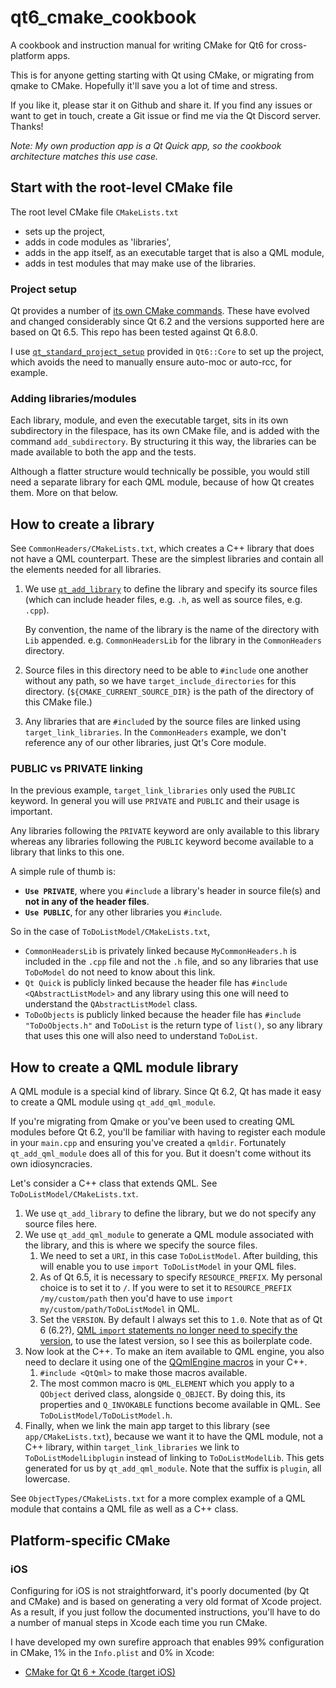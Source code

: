 # qt6_cmake_cookbook

A cookbook and instruction manual for writing CMake for Qt6 for cross-platform apps.

This is for anyone getting starting with Qt using CMake, or migrating from qmake to CMake. Hopefully it'll save you a lot of time and stress.

If you like it, please star it on Github and share it. If you find any issues or want to get in touch, create a Git issue or find me via the Qt Discord server. Thanks!

_Note: My own production app is a Qt Quick app, so the cookbook architecture matches this use case._



## Start with the root-level CMake file

The root level CMake file `CMakeLists.txt`
- sets up the project,
- adds in code modules as 'libraries',
- adds in the app itself, as an executable target that is also a QML module,
- adds in test modules that may make use of the libraries.

### Project setup

Qt provides a number of [its own CMake commands](https://doc.qt.io/qt-6/cmake-command-reference.html). These have evolved and changed considerably since Qt 6.2 and the versions supported here are based on Qt 6.5. This repo has been tested against Qt 6.8.0.

I use [`qt_standard_project_setup`](https://doc.qt.io/qt-6/qt-standard-project-setup.html) provided in `Qt6::Core` to set up the project, which avoids the need to manually ensure auto-moc or auto-rcc, for example.

### Adding libraries/modules

Each library, module, and even the executable target, sits in its own subdirectory in the filespace, has its own CMake file, and is added with the command `add_subdirectory`. By structuring it this way, the libraries can be made available to both the app and the tests.

Although a flatter structure would technically be possible, you would still need a separate library for each QML module, because of how Qt creates them. More on that below.

## How to create a library

See `CommonHeaders/CMakeLists.txt`, which creates a C++ library that does not have a QML counterpart. These are the simplest libraries and contain all the elements needed for all libraries.

1. We use [`qt_add_library`](https://doc.qt.io/qt-6/qt-add-library.html) to define the library and specify its source files (which can include header files, e.g. `.h`, as well as source files, e.g. `.cpp`).

   By convention, the name of the library is the name of the directory with `Lib` appended. e.g. `CommonHeadersLib` for the library in the `CommonHeaders` directory.

2. Source files in this directory need to be able to `#include` one another without any path, so we have `target_include_directories` for this directory. (`${CMAKE_CURRENT_SOURCE_DIR}` is the path of the directory of this CMake file.)

3. Any libraries that are `#include`d by the source files are linked using `target_link_libraries`. In the `CommonHeaders` example, we don't reference any of our other libraries, just Qt's Core module.

### PUBLIC vs PRIVATE linking

In the previous example, `target_link_libraries` only used the `PUBLIC` keyword. In general you will use `PRIVATE` and `PUBLIC` and their usage is important.

Any libraries following the `PRIVATE` keyword are only available to this library whereas any libraries following the `PUBLIC` keyword become available to a library that links to this one.

A simple rule of thumb is:

- **`Use PRIVATE`**, where you `#include` a library's header in source file(s) and **not in any of the header files**.
- **`Use PUBLIC`**, for any other libraries you `#include`.

So in the case of `ToDoListModel/CMakeLists.txt`,
- `CommonHeadersLib` is privately linked because `MyCommonHeaders.h` is included in the `.cpp` file and not the `.h` file, and so any libraries that use `ToDoModel` do not need to know about this link.
- `Qt Quick` is publicly linked because the header file has `#include <QAbstractListModel>` and any library using this one will need to understand the `QAbstractListModel` class.
- `ToDoObjects` is publicly linked because the header file has `#include "ToDoObjects.h"` and `ToDoList` is the return type of `list()`, so any library that uses this one will also need to understand `ToDoList`.

## How to create a QML module library

A QML module is a special kind of library. Since Qt 6.2, Qt has made it easy to create a QML module using `qt_add_qml_module`.

If you're migrating from Qmake or you've been used to creating QML modules before Qt 6.2, you'll be familiar with having to register each module in your `main.cpp` and ensuring you've created a `qmldir`. Fortunately `qt_add_qml_module` does all of this for you. But it doesn't come without its own idiosyncracies.

Let's consider a C++ class that extends QML. See `ToDoListModel/CMakeLists.txt`.

1. We use `qt_add_library` to define the library, but we do not specify any source files here.
2. We use `qt_add_qml_module` to generate a QML module associated with the library, and this is where we specify the source files.
   1. We need to set a `URI`, in this case `ToDoListModel`. After building, this will enable you to use `import ToDoListModel` in your QML files.
   2. As of Qt 6.5, it is necessary to specify `RESOURCE_PREFIX`. My personal choice is to set it to `/`. If you were to set it to `RESOURCE_PREFIX /my/custom/path` then you'd have to use `import my/custom/path/ToDoListModel` in QML.
   3. Set the `VERSION`. By default I always set this to `1.0`. Note that as of Qt 6 (6.2?), [QML `import` statements no longer need to specify the version](https://doc.qt.io/qt-6/qtqml-syntax-imports.html), to use the latest version, so I see this as boilerplate code.
3. Now look at the C++. To make an item available to QML engine, you also need to declare it using one of the [QQmlEngine macros](https://doc.qt.io/qt-6/qqmlengine.html#macros) in your C++.
   1. `#include <QtQml>` to make those macros available.
   2. The most common macro is `QML_ELEMENT` which you apply to a `QObject` derived class, alongside `Q_OBJECT`. By doing this, its properties and `Q_INVOKABLE` functions become available in QML. See `ToDoListModel/ToDoListModel.h`.
4. Finally, when we link the main app target to this library (see `app/CMakeLists.txt`), because we want it to have the QML module, not a C++ library, within `target_link_libraries` we link to `ToDoListModelLibplugin` instead of linking to `ToDoListModelLib`. This gets generated for us by `qt_add_qml_module`. Note that the suffix is `plugin`, all lowercase.

See `ObjectTypes/CMakeLists.txt` for a more complex example of a QML module that contains a QML file as well as a C++ class.

## Platform-specific CMake

### iOS

Configuring for iOS is not straightforward, it's poorly documented (by Qt and CMake) and is based on generating a very old format of Xcode project. As a result, if you just follow the documented instructions, you'll have to do a number of manual steps in Xcode each time you run CMake.

I have developed my own surefire approach that enables 99% configuration in CMake, 1% in the `Info.plist` and 0% in Xcode:
- [CMake for Qt 6 + Xcode (target iOS)](https://gist.github.com/paulmasri/b5d80c743530093feebe051774b09ca6)
